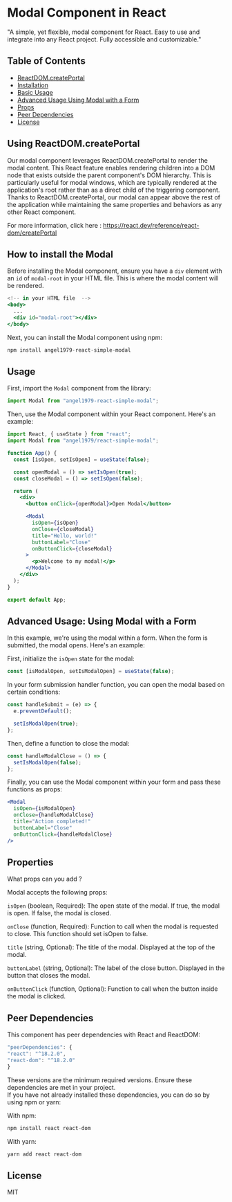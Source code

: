 # Modal Component in React

"A simple, yet flexible, modal component for React. Easy to use and integrate into any React project. Fully accessible and customizable."

## Table of Contents

- [ReactDOM.createPortal](#using-reactdomcreateportal)
- [Installation](#how-to-install-the-modal)
- [Basic Usage](#usage)
- [Advanced Usage Using Modal with a Form](#advanced-usage-using-modal-with-a-form)
- [Props](#properties)
- [Peer Dependencies](#peer-dependencies)
- [License](#license)

## Using ReactDOM.createPortal

Our modal component leverages ReactDOM.createPortal to render the modal content. This React feature enables rendering children into a DOM node that exists outside the parent component's DOM hierarchy. This is particularly useful for modal windows, which are typically rendered at the application's root rather than as a direct child of the triggering component. Thanks to ReactDOM.createPortal, our modal can appear above the rest of the application while maintaining the same properties and behaviors as any other React component.

For more information, click here : https://react.dev/reference/react-dom/createPortal

## How to install the Modal

Before installing the Modal component, ensure you have a `div` element with an `id` of `modal-root` in your HTML file. This is where the modal content will be rendered.

```jsx
<!-- in your HTML file  -->
<body>
  ...
  <div id="modal-root"></div>
</body>
```

Next, you can install the Modal component using npm:

```jsx
npm install angel1979-react-simple-modal

```

## Usage

First, import the `Modal` component from the library:

```jsx
import Modal from "angel1979-react-simple-modal";
```

Then, use the Modal component within your React component. Here's an example:

```jsx
import React, { useState } from "react";
import Modal from "angel1979/react-simple-modal";

function App() {
  const [isOpen, setIsOpen] = useState(false);

  const openModal = () => setIsOpen(true);
  const closeModal = () => setIsOpen(false);

  return (
    <div>
      <button onClick={openModal}>Open Modal</button>

      <Modal
        isOpen={isOpen}
        onClose={closeModal}
        title="Hello, world!"
        buttonLabel="Close"
        onButtonClick={closeModal}
      >
        <p>Welcome to my modal!</p>
      </Modal>
    </div>
  );
}

export default App;
```

## Advanced Usage: Using Modal with a Form

In this example, we're using the modal within a form. When the form is submitted, the modal opens. Here's an example:

First, initialize the `isOpen` state for the modal:

```jsx
const [isModalOpen, setIsModalOpen] = useState(false);
```

In your form submission handler function, you can open the modal based on certain conditions:

```jsx
const handleSubmit = (e) => {
  e.preventDefault();

  setIsModalOpen(true);
};
```

Then, define a function to close the modal:

```jsx
const handleModalClose = () => {
  setIsModalOpen(false);
};
```

Finally, you can use the Modal component within your form and pass these functions as props:

```jsx
<Modal
  isOpen={isModalOpen}
  onClose={handleModalClose}
  title="Action completed!"
  buttonLabel="Close"
  onButtonClick={handleModalClose}
/>
```

## Properties

What props can you add ?

Modal accepts the following props:

`isOpen` (boolean, Required): The open state of the modal. If true, the modal is open. If false, the modal is closed.

`onClose` (function, Required): Function to call when the modal is requested to close. This function should set isOpen to false.

`title` (string, Optional): The title of the modal. Displayed at the top of the modal.

`buttonLabel` (string, Optional): The label of the close button. Displayed in the button that closes the modal.

`onButtonClick` (function, Optional): Function to call when the button inside the modal is clicked.

## Peer Dependencies

This component has peer dependencies with React and ReactDOM:

```jsx
"peerDependencies": {
"react": "^18.2.0",
"react-dom": "^18.2.0"
}
```

These versions are the minimum required versions.
Ensure these dependencies are met in your project.  
If you have not already installed these dependencies, you can do so by using npm or yarn:

With npm:

```jsx
npm install react react-dom
```

With yarn:

```jsx
yarn add react react-dom

```

## License

MIT
